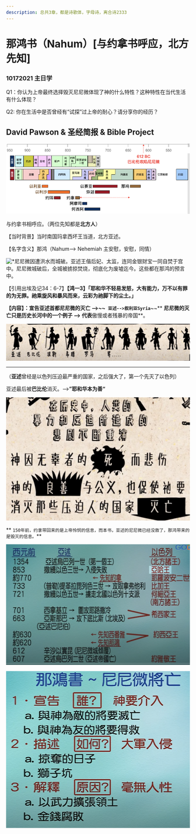 ```yaml
---
description: 总共3章，都是诗歌体，字母诗，离合诗2333
---
```


# 那鸿书（Nahum）\[与约拿书呼应，北方先知]

### 10172021 主日学

Q1：你认为上帝最终选择毁灭尼尼微体现了神的什么特性？这种特性在当代生活有什么体现？

Q2:  你在生活中是否曾经有“试探”过上帝的耐心？请分享你的经历？









## David Pawson & 圣经简报 & Bible Project

![](<../.gitbook/assets/image (178).png>)

与约拿书相呼应。（两位先知都是**北方人**）

 【当时背景】当时南国玛拿西坏王当道，北方亚述。

 【名字含义】那鸿（Nahum--> Nehemiah 主安慰，安慰，同情）

![\*](file:///var/folders/sp/xjjyq7k91z54rzpfj46c1t2r0000gn/T/com.microsoft.Powerpoint/art3DB7B33B)尼尼微因遭洪水而城破。亚述王偕后妃、太监，连同金银财宝一同自焚于宫中。尼尼微城破后，全城被掳掠焚烧，彻底化为废墟迄今。这些都在那鸿的预言中。

【引用出埃及记34：6-7】**【鸿一3】「耶和华不轻易发怒，大有能力，万不以有罪的为无罪。祂乘旋风和暴风而来，云彩为祂脚下的尘土。」**

**【内容】：**宣告亚述首都尼尼微的灭亡 -->~~**` 亚述-->叙利亚Syria`**~~**   **尼尼微的灭亡只是历史长河中的一个例子 --> 代表**傲慢或者残暴的帝国**。

![](<../.gitbook/assets/image (270).png>)

****

（**亚述**曾经是以色列压迫最严重的国家，之后强大了，第一个先灭了以色列）

 亚述最后被**巴比伦**消灭。-->**”耶和华本为善“**

![](<../.gitbook/assets/image (228).png>)

** `150年前，约拿带回来的是上帝怜悯的信息，而本书，亚述的尼尼微已经没救了，那鸿带来的是毁灭的信息。`**

![](<../.gitbook/assets/image (229).png>)

![](<../.gitbook/assets/image (267).png>)

















